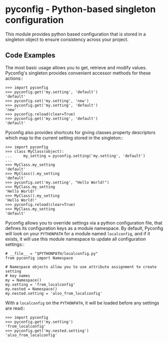 pyconfig - Python-based singleton configuration
===============================================

This module provides python based configuration that is stored in a singleton
object to ensure consistency across your project.

Code Examples
-------------

The most basic usage allows you to get, retrieve and modify values. Pyconfig's
singleton provides convenient accessor methods for these actions::

    >>> import pyconfig
    >>> pyconfig.get('my.setting', 'default')
    'default'
    >>> pyconfig.set('my.setting', 'new')
    >>> pyconfig.get('my.setting', 'default')
    'new'
    >>> pyconfig.reload(clear=True)
    >>> pyconfig.get('my.setting', 'default')
    'default'

Pyconfig also provides shortcuts for giving classes property descriptors which
map to the current setting stored in the singleton::

    >>> import pyconfig
    >>> class MyClass(object):
    ...     my_setting = pyconfig.setting('my.setting', 'default')
    ...     
    >>> MyClass.my_setting
    'default'
    >>> MyClass().my_setting
    'default'
    >>> pyconfig.set('my.setting', "Hello World!")
    >>> MyClass.my_setting
    'Hello World!'
    >>> MyClass().my_setting
    'Hello World!'
    >>> pyconfig.reload(clear=True)
    >>> MyClass.my_setting
    'default'

Pyconfig allows you to override settings via a python configuration file, that
defines its configuration keys as a module namespace. By default, Pyconfig will
look on your `PYTHONPATH` for a module named `localconfig`, and if it exists, it
will use this module namespace to update all configuration settings::

    # __file__ = "$PYTHONPATH/localconfig.py"
    from pyconfig import Namespace

    # Namespace objects allow you to use attribute assignment to create setting 
    # key names
    my = Namespace()
    my.setting = 'from_localconfig'
    my.nested = Namespace()
    my.nested.setting = 'also_from_localconfig'

With a `localconfig` on the `PYTHONPATH`, it will be loaded before any settings
are read::

    >>> import pyconfig
    >>> pyconfig.get('my.setting')
    'from_localconfig'
    >>> pyconfig.get('my.nested.setting')
    'also_from_localconfig'

